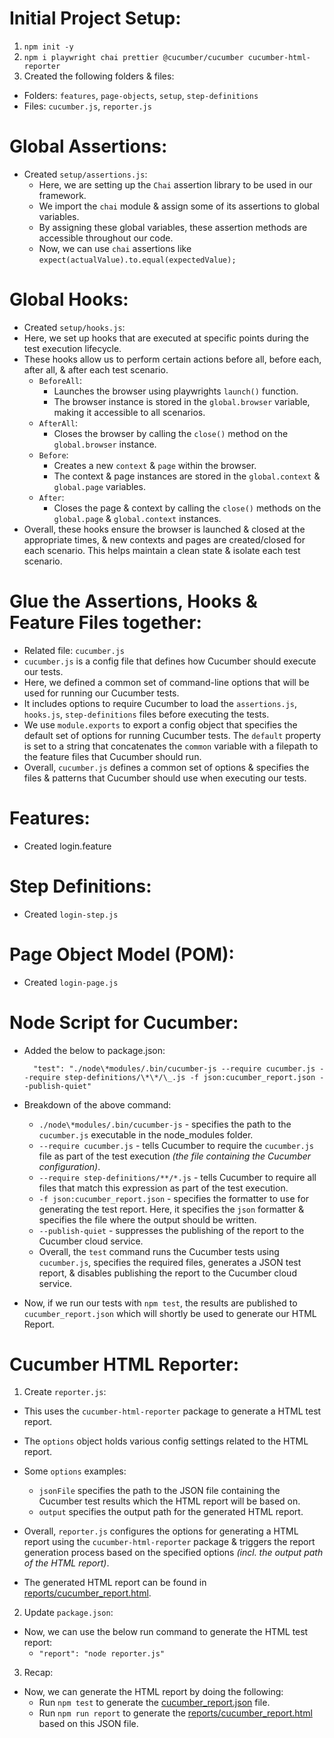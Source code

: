 # Initial Project Setup:

1. `npm init -y`
2. `npm i playwright chai prettier @cucumber/cucumber cucumber-html-reporter`
3. Created the following folders & files:

- Folders: `features`, `page-objects`, `setup`, `step-definitions`
- Files: `cucumber.js`, `reporter.js`

# Global Assertions:

- Created `setup/assertions.js`:
  - Here, we are setting up the `Chai` assertion library to be used in our framework.
  - We import the `chai` module & assign some of its assertions to global variables.
  - By assigning these global variables, these assertion methods are accessible throughout our code.
  - Now, we can use `chai` assertions like `expect(actualValue).to.equal(expectedValue);`

# Global Hooks:

- Created `setup/hooks.js`:
- Here, we set up hooks that are executed at specific points during the test execution lifecycle.
- These hooks allow us to perform certain actions before all, before each, after all, & after each test scenario.
  - `BeforeAll`:
    - Launches the browser using playwrights `launch()` function.
    - The browser instance is stored in the `global.browser` variable, making it accessible to all scenarios.
  - `AfterAll`:
    - Closes the browser by calling the `close()` method on the `global.browser` instance.
  - `Before`:
    - Creates a new `context` & `page` within the browser.
    - The context & page instances are stored in the `global.context` & `global.page` variables.
  - `After`:
    - Closes the page & context by calling the `close()` methods on the `global.page` & `global.context` instances.
- Overall, these hooks ensure the browser is launched & closed at the appropriate times, & new contexts and pages are created/closed for each scenario. This helps maintain a clean state & isolate each test scenario.

# Glue the Assertions, Hooks & Feature Files together:

- Related file: `cucumber.js`
- `cucumber.js` is a config file that defines how Cucumber should execute our tests.
- Here, we defined a common set of command-line options that will be used for running our Cucumber tests.
- It includes options to require Cucumber to load the `assertions.js`, `hooks.js`, `step-definitions` files before executing the tests.
- We use `module.exports` to export a config object that specifies the default set of options for running Cucumber tests. The `default` property is set to a string that concatenates the `common` variable with a filepath to the feature files that Cucumber should run.
- Overall, `cucumber.js` defines a common set of options & specifies the files & patterns that Cucumber should use when executing our tests.

# Features:

- Created login.feature

# Step Definitions:

- Created `login-step.js`

# Page Object Model (POM):

- Created `login-page.js`

# Node Script for Cucumber:

- Added the below to package.json:
  ```
    "test": "./node\*modules/.bin/cucumber-js --require cucumber.js --require step-definitions/\*\*/\_.js -f json:cucumber_report.json --publish-quiet"
  ```
- Breakdown of the above command:

  - `./node\*modules/.bin/cucumber-js` - specifies the path to the `cucumber.js` executable in the node_modules folder.
  - `--require cucumber.js` - tells Cucumber to require the `cucumber.js` file as part of the test execution _(the file containing the Cucumber configuration)_.
  - `--require step-definitions/**/*.js` - tells Cucumber to require all files that match this expression as part of the test execution.
  - `-f json:cucumber_report.json` - specifies the formatter to use for generating the test report. Here, it specifies the `json` formatter & specifies the file where the output should be written.
  - `--publish-quiet` - suppresses the publishing of the report to the Cucumber cloud service.
  - Overall, the `test` command runs the Cucumber tests using `cucumber.js`, specifies the required files, generates a JSON test report, & disables publishing the report to the Cucumber cloud service.

- Now, if we run our tests with `npm test`, the results are published to `cucumber_report.json` which will shortly be used to generate our HTML Report.

# Cucumber HTML Reporter:

1. Create `reporter.js`:

- This uses the `cucumber-html-reporter` package to generate a HTML test report.
- The `options` object holds various config settings related to the HTML report.
- Some `options` examples:

  - `jsonFile` specifies the path to the JSON file containing the Cucumber test results which the HTML report will be based on.
  - `output` specifies the output path for the generated HTML report.

- Overall, `reporter.js` configures the options for generating a HTML report using the `cucumber-html-reporter` package & triggers the report generation process based on the specified options _(incl. the output path of the HTML report)_.
- The generated HTML report can be found in [reports/cucumber_report.html](reports/cucumber_report.html).

2. Update `package.json`:

- Now, we can use the below run command to generate the HTML test report:
  - `"report": "node reporter.js"`

3. Recap:

- Now, we can generate the HTML report by doing the following:
  - Run `npm test` to generate the [cucumber_report.json](cucumber_report.json) file.
  - Run `npm run report` to generate the [reports/cucumber_report.html](reports/cucumber_report.html) based on this JSON file.
